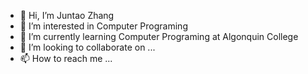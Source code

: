 - 👋 Hi, I’m Juntao Zhang
- 👀 I’m interested in Computer Programing
- 🌱 I’m currently learning Computer Programing at Algonquin College
- 💞️ I’m looking to collaborate on ...
- 📫 How to reach me ...

<!---
juntao79/juntao79 is a ✨ special ✨ repository because its `README.md` (this file) appears on your GitHub profile.
You can click the Preview link to take a look at your changes.
--->
